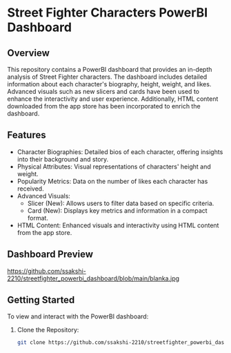 # Street Fighter Characters PowerBI Dashboard

## Overview

This repository contains a PowerBI dashboard that provides an in-depth analysis of Street Fighter characters. 
The dashboard includes detailed information about each character's biography, height, weight, and likes. Advanced visuals such as new slicers and cards have been used to enhance the interactivity and user experience. 
Additionally, HTML content downloaded from the app store has been incorporated to enrich the dashboard.

## Features

- Character Biographies: Detailed bios of each character, offering insights into their background and story.
- Physical Attributes: Visual representations of characters' height and weight.
- Popularity Metrics: Data on the number of likes each character has received.
- Advanced Visuals:
  - Slicer (New): Allows users to filter data based on specific criteria.
  - Card (New): Displays key metrics and information in a compact format.
- HTML Content: Enhanced visuals and interactivity using HTML content from the app store.

## Dashboard Preview

https://github.com/ssakshi-2210/streetfighter_powerbi_dashboard/blob/main/blanka.jpg

## Getting Started

To view and interact with the PowerBI dashboard:

1. Clone the Repository:
   ```bash
   git clone https://github.com/ssakshi-2210/streetfighter_powerbi_dashboard/tree/main
